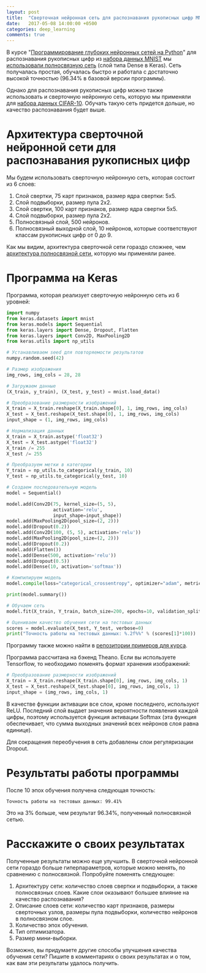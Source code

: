 ```yaml
---
layout: post
title:  "Сверточная нейронная сеть для распознавания рукописных цифр MNIST"
date:   2017-05-08 14:00:00 +0500
categories: deep_learning
comments: true
---
```

В курсе "[Программирование глубоких нейронных сетей на Python](/courses/nnpython)" для распознавания рукописных цифр из [набора данных MNIST](http://yann.lecun.com/exdb/mnist/) мы [использовали полносвязную сеть](/courses/nnpython-lab1) (слой типа Dense в Keras). Сеть получалась простая, обучалась быстро и работала с достаточно высокой точностью (96.34% в базовой версии программы). 

Однако для распознавания рукописных цифр можно также использовать и сверточную нейронную сеть, которую мы применяли для [набора данных CIFAR-10](https://www.cs.toronto.edu/~kriz/cifar.html). Обучать такую сеть придется дольше, но качество распознавания будет выше. 

<!--more-->

# Архитектура сверточной нейронной сети для распознавания рукописных цифр

Мы будем использовать сверточную нейронную сеть, которая состоит из 6 слоев:

1. Слой свертки, 75 карт признаков, размер ядра свертки: 5х5.
2. Слой подвыборки, размер пула 2х2.
3. Слой свертки, 100 карт признаков, размер ядра свертки 5х5.
4. Слой подвыборки, размер пула 2х2.
5. Полносвязный слой, 500 нейронов.
6. Полносвязный выходной слой, 10 нейронов, которые соответствуют классам рукописных цифр от 0 до 9.

Как мы видим, архитектура сверточной сети гораздо сложнее, чем [архитектура полносвязной сети](/courses/nnpython-lab1), которую мы применяли ранее.

# Программа на Keras

Программа, которая реализует сверточную нейронную сеть из 6 уровней:

```python
import numpy
from keras.datasets import mnist
from keras.models import Sequential
from keras.layers import Dense, Dropout, Flatten
from keras.layers import Conv2D, MaxPooling2D
from keras.utils import np_utils

# Устанавливаем seed для повторяемости результатов
numpy.random.seed(42)

# Размер изображения
img_rows, img_cols = 28, 28

# Загружаем данные
(X_train, y_train), (X_test, y_test) = mnist.load_data()

# Преобразование размерности изображений
X_train = X_train.reshape(X_train.shape[0], 1, img_rows, img_cols)
X_test = X_test.reshape(X_test.shape[0], 1, img_rows, img_cols)
input_shape = (1, img_rows, img_cols)

# Нормализация данных
X_train = X_train.astype('float32')
X_test = X_test.astype('float32')
X_train /= 255
X_test /= 255

# Преобразуем метки в категории
Y_train = np_utils.to_categorical(y_train, 10)
Y_test = np_utils.to_categorical(y_test, 10)

# Создаем последовательную модель
model = Sequential()

model.add(Conv2D(75, kernel_size=(5, 5),
                 activation='relu',
                 input_shape=input_shape))
model.add(MaxPooling2D(pool_size=(2, 2)))
model.add(Dropout(0.2))
model.add(Conv2D(100, (5, 5), activation='relu'))
model.add(MaxPooling2D(pool_size=(2, 2)))
model.add(Dropout(0.2))
model.add(Flatten())
model.add(Dense(500, activation='relu'))
model.add(Dropout(0.5))
model.add(Dense(10, activation='softmax'))

# Компилируем модель
model.compile(loss="categorical_crossentropy", optimizer="adam", metrics=["accuracy"])

print(model.summary())

# Обучаем сеть
model.fit(X_train, Y_train, batch_size=200, epochs=10, validation_split=0.2, verbose=2)

# Оцениваем качество обучения сети на тестовых данных
scores = model.evaluate(X_test, Y_test, verbose=0)
print("Точность работы на тестовых данных: %.2f%%" % (scores[1]*100))
```

Программу также можно найти в [репозитории примеров для курса](https://github.com/sozykin/dlpython_course).

Программа рассчитана на бэкенд Theano. Если вы используете Tensorflow, то необходимо поменять формат хранения изображений:

```python
# Преобразование размерности изображений
X_train = X_train.reshape(X_train.shape[0], img_rows, img_cols, 1)
X_test = X_test.reshape(X_test.shape[0], img_rows, img_cols, 1)
input_shape = (img_rows, img_cols, 1)
```

В качестве функции активации все слои, кроме последнего, используют ReLU. Последний слой выдает значения вероятности появления каждой цифры, поэтому используется функция активации Softmax (эта функция обеспечивает, что сумма выходных значений всех нейронов слоя равна единице).

Для сокращения переобучения в сеть добавлены слои регуляризации Dropout.



# Результаты работы программы

После 10 эпох обучения получена следующая точность:

    Точность работы на тестовых данных: 99.41%

Это на 3% больше, чем результат 96.34%, полученный полносвязной сетью.

# Расскажите о своих результатах

Полученные результаты можно еще улучшить. В сверточной нейронной сети гораздо больше гиперпараметров, которые можно менять, по сравнению с полносвязной. Попробуйте поменять следующее:

1. Архитектуру сети: количество слоев свертки и подвыборки, а также полносвязных слоев. Какие слои оказывают большее влияние на качество распознавания?
2. Описание слоев сети: количество карт признаков, размеры сверточных узлов, размеры пула подвыборки, количество нейронов в полносвязном слое.
3. Количество эпох обучения.
4. Тип оптимизатора. 
5. Размер мини-выборки.

Возможно, вы придумаете другие способы улучшения качества обучения сети? Пишите в комментариях о своих результатах и о том, как вам эти результаты удалось получить.


